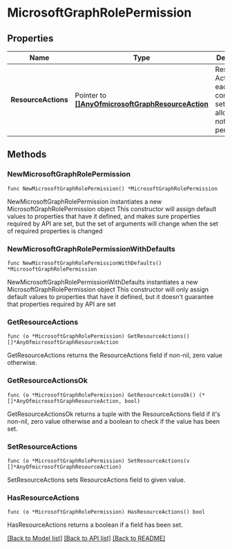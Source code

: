 # MicrosoftGraphRolePermission

## Properties

Name | Type | Description | Notes
------------ | ------------- | ------------- | -------------
**ResourceActions** | Pointer to [**[]AnyOfmicrosoftGraphResourceAction**](AnyOfmicrosoftGraphResourceAction.md) | Resource Actions each containing a set of allowed and not allowed permissions. | [optional] 

## Methods

### NewMicrosoftGraphRolePermission

`func NewMicrosoftGraphRolePermission() *MicrosoftGraphRolePermission`

NewMicrosoftGraphRolePermission instantiates a new MicrosoftGraphRolePermission object
This constructor will assign default values to properties that have it defined,
and makes sure properties required by API are set, but the set of arguments
will change when the set of required properties is changed

### NewMicrosoftGraphRolePermissionWithDefaults

`func NewMicrosoftGraphRolePermissionWithDefaults() *MicrosoftGraphRolePermission`

NewMicrosoftGraphRolePermissionWithDefaults instantiates a new MicrosoftGraphRolePermission object
This constructor will only assign default values to properties that have it defined,
but it doesn't guarantee that properties required by API are set

### GetResourceActions

`func (o *MicrosoftGraphRolePermission) GetResourceActions() []*AnyOfmicrosoftGraphResourceAction`

GetResourceActions returns the ResourceActions field if non-nil, zero value otherwise.

### GetResourceActionsOk

`func (o *MicrosoftGraphRolePermission) GetResourceActionsOk() (*[]*AnyOfmicrosoftGraphResourceAction, bool)`

GetResourceActionsOk returns a tuple with the ResourceActions field if it's non-nil, zero value otherwise
and a boolean to check if the value has been set.

### SetResourceActions

`func (o *MicrosoftGraphRolePermission) SetResourceActions(v []*AnyOfmicrosoftGraphResourceAction)`

SetResourceActions sets ResourceActions field to given value.

### HasResourceActions

`func (o *MicrosoftGraphRolePermission) HasResourceActions() bool`

HasResourceActions returns a boolean if a field has been set.


[[Back to Model list]](../README.md#documentation-for-models) [[Back to API list]](../README.md#documentation-for-api-endpoints) [[Back to README]](../README.md)



